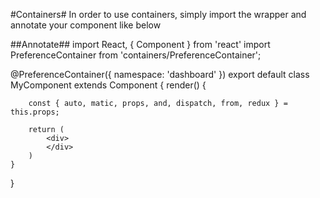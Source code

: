 #Containers#
In order to use containers, simply import the wrapper and annotate your component like below

##Annotate##
import React, { Component } from 'react'
import PreferenceContainer from 'containers/PreferenceContainer';

@PreferenceContainer({
namespace: 'dashboard'
})
export default class MyComponent extends Component {
render() {

        const { auto, matic, props, and, dispatch, from, redux } = this.props;

        return (
            <div>
            </div>
        )
    }

}
